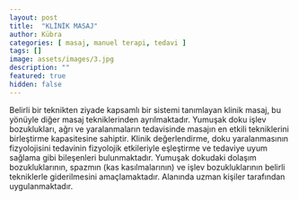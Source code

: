 ```yaml
---
layout: post
title:  "KLİNİK MASAJ"
author: Kübra
categories: [ masaj, manuel terapi, tedavi ]
tags: []
image: assets/images/3.jpg
description: ""
featured: true
hidden: false
---
```




Belirli bir teknikten ziyade kapsamlı bir sistemi tanımlayan klinik masaj, bu yönüyle diğer masaj tekniklerinden ayrılmaktadır. Yumuşak doku işlev bozuklukları, ağrı ve yaralanmaların tedavisinde masajın en etkili tekniklerini birleştirme kapasitesine sahiptir. Klinik değerlendirme, doku yaralanmasının fizyolojisini tedavinin fizyolojik etkileriyle eşleştirme ve tedaviye uyum sağlama gibi bileşenleri bulunmaktadır. Yumuşak dokudaki dolaşım bozukluklarının, spazmın (kas kasılmalarının) ve işlev bozukluklarının belirli tekniklerle giderilmesini amaçlamaktadır. Alanında uzman kişiler tarafından uygulanmaktadır. 
